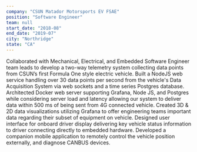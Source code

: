 ```yaml
---
company: "CSUN Matador Motorsports EV FSAE"
position: "Software Engineer"
team: null
start_date: "2018-08"
end_date: "2019-07"
city: "Northridge"
state: "CA"
---
```

Collaborated with Mechanical, Electrical, and Embedded Software Engineer team leads to develop a two-way telemetry system collecting data points from CSUN’s first Formula One style electric vehicle. 
Built a NodeJS web service handling over 30 data points per second from the vehicle's Data Acquisition System via web sockets and a time series Postgres database. 
Architected Docker web server supporting Grafana, Node JS, and Postgres while considering server load and latency allowing our system to deliver data within 500 ms of being sent from 4G connected vehicle. 
Created 3D & 2D data visualizations utilizing Grafana to offer engineering teams important data regarding their subset of equipment on vehicle.
Designed user interface for onboard driver display delivering key vehicle status information to driver connecting directly to embedded hardware.
Developed a companion mobile application to remotely control the vehicle position externally, and diagnose CANBUS devices.
